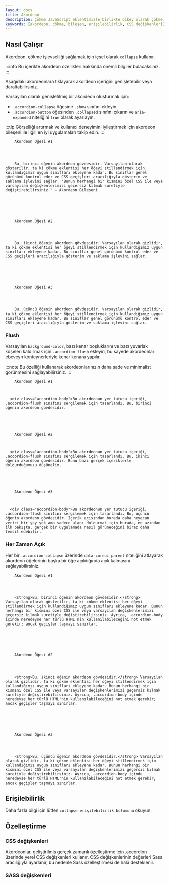 ```yaml
---
layout: docs
title: Akordeon
description: Çökme JavaScript eklentimizle birlikte dikey olarak çökme akordeonları oluşturun. Bu içerikte, akordeon bileşeninin nasıl yapılandırılacağına dair bilgiler bulacaksınız.
keywords: [akordeon, çökme, bileşen, erişilebilirlik, CSS değişkenleri]
---
```


## Nasıl Çalışır

Akordeon, çökme işlevselliği sağlamak için içsel olarak `collapse` kullanır.

:::info
Bu içerikte akordeon özellikleri hakkında önemli bilgiler bulacaksınız.
:::

Aşağıdaki akordeonlara tıklayarak akordeon içeriğini genişletebilir veya daraltabilirsiniz.

Varsayılan olarak genişletilmiş bir akordeon oluşturmak için:
- `.accordion-collapse` öğesine `.show` sınıfını ekleyin.
- `.accordion-button` öğesinden `.collapsed` sınıfını çıkarın ve `aria-expanded` niteliğini `true` olarak ayarlayın.

:::tip
Görselliği artırmak ve kullanıcı deneyimini iyileştirmek için akordeon bileşeni ile ilgili en iyi uygulamaları takip edin.
:::

  
    
      
        Akordeon Öğesi #1
      
    
    
      
        Bu, birinci öğenin akordeon gövdesidir. Varsayılan olarak gösterilir, ta ki çökme eklentisi her öğeyi stillendirmek için kullandığımız uygun sınıfları ekleyene kadar. Bu sınıflar genel görünümü kontrol eder ve CSS geçişleri aracılığıyla gösterim ve saklama işlevini sağlar. "Bunun herhangi bir kısmını özel CSS ile veya varsayılan değişkenlerimizi geçersiz kılmak suretiyle değiştirebilirsiniz." — Akordeon Bileşeni
      
    
  
  
    
      
        Akordeon Öğesi #2
      
    
    
      
        Bu, ikinci öğenin akordeon gövdesidir. Varsayılan olarak gizlidir, ta ki çökme eklentisi her öğeyi stillendirmek için kullandığımız uygun sınıfları ekleyene kadar. Bu sınıflar genel görünümü kontrol eder ve CSS geçişleri aracılığıyla gösterim ve saklama işlevini sağlar.
      
    
  
  
    
      
        Akordeon Öğesi #3
      
    
    
      
        Bu, üçüncü öğenin akordeon gövdesidir. Varsayılan olarak gizlidir, ta ki çökme eklentisi her öğeyi stillendirmek için kullandığımız uygun sınıfları ekleyene kadar. Bu sınıflar genel görünümü kontrol eder ve CSS geçişleri aracılığıyla gösterim ve saklama işlevini sağlar.
      
    
  

### Flush

Varsayılan `background-color`, bazı kenar boşluklarını ve bazı yuvarlak köşeleri kaldırmak için `.accordion-flush` ekleyin, bu sayede akordeonlar ebeveyn konteynerleriyle kenar kenara yapılır.

:::note
Bu özelliği kullanarak akordeonlarınızın daha sade ve minimalist görünmesini sağlayabilirsiniz.
:::

  
    
      
        Akordeon Öğesi #1
      
    
    
      <div class="accordion-body">Bu akordeonun yer tutucu içeriği, .accordion-flush sınıfını sergilemek için tasarlandı. Bu, birinci öğenin akordeon gövdesidir.
    
  
  
    
      
        Akordeon Öğesi #2
      
    
    
      <div class="accordion-body">Bu akordeonun yer tutucu içeriği, .accordion-flush sınıfını sergilemek için tasarlandı. Bu, ikinci öğenin akordeon gövdesidir. Bunu bazı gerçek içeriklerle doldurduğumuzu düşünelim.
    
  
  
    
      
        Akordeon Öğesi #3
      
    
    
      <div class="accordion-body">Bu akordeonun yer tutucu içeriği, .accordion-flush sınıfını sergilemek için tasarlandı. Bu, üçüncü öğenin akordeon gövdesidir. İçerik açısından burada daha heyecan verici bir şey yok ama sadece alanı doldurmak için burada, en azından ilk bakışta, gerçek bir uygulamada nasıl görüneceğini biraz daha temsil edebilir.
    
  

### Her Zaman Açık

Her bir `.accordion-collapse` üzerinde `data-coreui-parent` niteliğini atlayarak akordeon öğelerinin başka bir öğe açıldığında açık kalmasını sağlayabilirsiniz.

  
    
      
        Akordeon Öğesi #1
      
    
    
      
        <strong>Bu, birinci öğenin akordeon gövdesidir.</strong> Varsayılan olarak gösterilir, ta ki çökme eklentisi her öğeyi stillendirmek için kullandığımız uygun sınıfları ekleyene kadar. Bunun herhangi bir kısmını özel CSS ile veya varsayılan değişkenlerimizi geçersiz kılmak suretiyle değiştirebilirsiniz. Ayrıca, .accordion-body içinde neredeyse her türlü HTML'nin kullanılabileceğini not etmek gerekir; ancak geçişler taşmayı sınırlar.
      
    
  
  
    
      
        Akordeon Öğesi #2
      
    
    
      
        <strong>Bu, ikinci öğenin akordeon gövdesidir.</strong> Varsayılan olarak gizlidir, ta ki çökme eklentisi her öğeyi stillendirmek için kullandığımız uygun sınıfları ekleyene kadar. Bunun herhangi bir kısmını özel CSS ile veya varsayılan değişkenlerimizi geçersiz kılmak suretiyle değiştirebilirsiniz. Ayrıca, .accordion-body içinde neredeyse her türlü HTML'nin kullanılabileceğini not etmek gerekir; ancak geçişler taşmayı sınırlar.
      
    
  
  
    
      
        Akordeon Öğesi #3
      
    
    
      
        <strong>Bu, üçüncü öğenin akordeon gövdesidir.</strong> Varsayılan olarak gizlidir, ta ki çökme eklentisi her öğeyi stillendirmek için kullandığımız uygun sınıfları ekleyene kadar. Bunun herhangi bir kısmını özel CSS ile veya varsayılan değişkenlerimizi geçersiz kılmak suretiyle değiştirebilirsiniz. Ayrıca, .accordion-body içinde neredeyse her türlü HTML'nin kullanılabileceğini not etmek gerekir; ancak geçişler taşmayı sınırlar.
      
    
  

## Erişilebilirlik

Daha fazla bilgi için lütfen `collapse erişilebilirlik bölümünü` okuyun.

## Özelleştirme

### CSS değişkenleri

Akordeonlar, geliştirilmiş gerçek zamanlı özelleştirme için .accordion üzerinde yerel CSS değişkenleri kullanır. CSS değişkenlerinin değerleri Sass aracılığıyla ayarlanır, bu nedenle Sass özelleştirmesi de hala desteklenir.

### SASS değişkenleri
